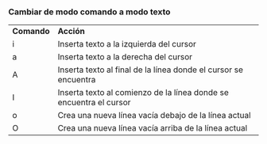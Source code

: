 ### Cambiar de modo comando a modo texto
<table style="width:100%">
  <tr>
    <td><b>Comando</b></td>
    <td><b>Acción</b></td>
  </tr>
  <tr>
    <td>i</td>
    <td>Inserta texto a la izquierda del cursor</td>
  </tr>
  <tr>
    <td>a</td>
    <td>Inserta texto a la derecha del cursor</td>
  </tr>
  <tr>
    <td>A</td>
    <td>Inserta texto al final de la línea donde el cursor se encuentra</td>
  </tr>
  <tr>
    <td>I</td>
    <td>Inserta texto al comienzo de la línea donde se encuentra el cursor</td>
  </tr>
  <tr>
    <td>o</td>
    <td>Crea una nueva línea vacía debajo de la línea actual</td>
  </tr>
  <tr>
    <td>O</td>
    <td>Crea una nueva línea vacía arriba de la línea actual</td>
  </tr>
</table>
